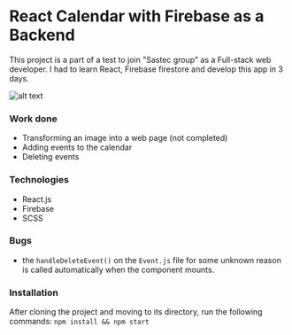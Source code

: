 # React Calendar with Firebase as a Backend
This project is a part of a test to join "Sastec group" as a Full-stack web developer. I had to learn React, Firebase firestore and develop this app in 3 days.

![alt text](https://github.com/alabaganne/react-calendar-challenge/blob/main/screenshot.png?raw=true)

### Work done
- Transforming an image into a web page (not completed)
- Adding events to the calendar
- Deleting events

### Technologies
- React.js
- Firebase
- SCSS

### Bugs
- the `handleDeleteEvent()` on the `Event.js` file for some unknown reason is called automatically when the component mounts.

### Installation
After cloning the project and moving to its directory, run the following commands:
`npm install && npm start`
